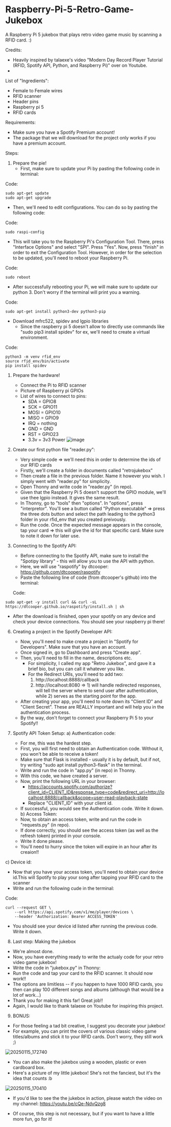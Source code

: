 # Raspberry-Pi-5-Retro-Game-Jukebox
A Raspberry Pi 5 jukebox that plays retro video game music by scanning a RFID card. :)

Credits: 
- Heavily inspired by talaexe's video "Modern Day Record Player Tutorial (RFID, Spotify API, Python, and Raspberry Pi)" over on Youtube.
- 

List of "Ingredients":
  - Female to Female wires
  - RFID scanner
  - Header pins
  - Raspberry pi 5
  - RFID cards

Requirements:
  - Make sure you have a Spotify Premium account!
  - The package that we will download for the project only works if you have a premium account.

Steps:

1) Prepare the pie!
   - First, make sure to update your Pi by pasting the following code in terminal:

  Code:   
```
sudo apt-get update
sudo apt-get upgrade
```  
   - Then, we'll need to edit configurations. You can do so by pasting the following code:

 Code:
```   
sudo raspi-config
```     
   - This will take you to the Raspberry Pi's Configuration Tool. There, press "Interface Options" and select "SPI". Press "Yes". Now, press "finish" in order to exit the Configuration Tool.           However, in order for the selection to be updated, you'll need to reboot your Raspberry Pi.

  Code:   
```
sudo reboot
```
   - After successfully rebooting your Pi, we will make sure to update our python 3. Don't worry if the terminal will print you a warning.

  Code:   
```
sudo apt-get install python3-dev python3-pip
```    
   - Download mfrc522, spidev and lgpio libraries
     - Since the raspberry pi 5 doesn't allow to directly use commands like "sudo pip3 install spidev" for ex, we'll need to create a virtual environment.   

  Code:   
```
python3 -m venv rfid_env
source rfid_env/bin/activate
pip install spidev
```  
1) Prepare the hardware!
   - Connect the Pi to RFID scanner
   - Picture of Raspberry pi GPIOs
   - List of wires to connect to pins:
     - SDA = GPIO8
     - SCK = GPIO11
     - MOSI = GPIO10
     - MISO = GPIO9
     - IRQ = nothing
     - GND = GND
     - RST = GPIO23
     - 3.3v = 3v3 Power
    ![image](https://github.com/user-attachments/assets/6fa06086-f022-42df-89c3-68cffb245242)

4) Create our first python file "reader.py":
   - Very simple code => we'll need this in order to determine the ids of our RFID cards
   - Firstly, we'll create a folder in documents called "retrojukebox"
   - Then create a file in the previous folder. Name it however you wish. I simply went with "reader.py" for simplicity.
   - Open Thonny and write code in "reader.py" (in repo).
   - Given that the Raspberry Pi 5 doesn't support the GPIO module, we'll use thee lgpio instead. It gives the same result.
   - In Thonny, go to "tools" then "options". In "options", press "interpretor". You'll see a button called "Python executable" => press the three dots button and select the path leading to the       python3 folder in your rfid_env that you          created preivously. 
   - Run the code. Once the expected message appears in the console, tap your card => this will give the id for that specific card. Make sure to note it down for later use.

5) Connecting to the Spotify API:
   - Before connecting to the Spotify API, make sure to install the "Spotipy library" - this will allow you to use the API with python.
   - Here, we will use "raspotify" by dtcooper: https://github.com/dtcooper/raspotify
   - Paste the following line of code (from dtcooper's github) into the terminal:
   
   Code:     
```
sudo apt-get -y install curl && curl -sL https://dtcooper.github.io/raspotify/install.sh | sh
```
   - After the download is finished, open your spotify on any device and check your device connections. You should see your raspberry pi there!

6) Creating a project in the Spotify Developer API:
   - Now, you'll need to make create a project in "Spotify for Developers". Make sure that you have an account.
   - Once signed in, go to Dashboard and press "Create app".
   - Then, you'll need to fill in the name, descriptions etc.
     - For simplicity, I called my app "Retro Jukebox", and gave it a brief bio, but you can call it whatever you like.
     - For the Redirect URIs, you'll need to add two:
       1)  http://localhost:8888/callback
       2)  http://localhost:8080
    => 1) will handle redirected responses, will tell the server where to send user after authentication, while 2) serves as the starting point for the app.
   - After creating your app, you'll need to note down its "Client ID" and "Client Secret". These are REALLY important and will help you in the authentication process.
   - By the way, don't forget to connect your Raspberry Pi 5 to your Spotify!!


7) Spotify API Token Setup:
   a) Authentication code:
   - For me, this was the hardest step.
   - First, you will first need to obtain an Authentication code. Without it, you won't be able to receive a token!
   - Make sure that Flask is installed - usually it is by default, but if not, try writing "sudo apt install python3-flask" in the terminal.
   - Write and run the code in "app.py" (in repo) in Thonny.
   - With this code, we have created a server.
   - Now, print the following URL in your browser:
     -  https://accounts.spotify.com/authorize?client_id=CLIENT_ID&response_type=code&redirect_uri=http://localhost:8888/callback&scope=user-read-playback-state
     -  Replace "CLIENT_ID" with your client id. 
   - If successful, you would see the Authentication code. Write it down.
  b) Access Token:
   - Now, to obtain an access token, write and run the code in "requests.py" (in repo).
   - If done correctly, you should see the access token (as well as the refresh token) printed in your console.
   - Write it done please.
   - You'll need to hurry since the token will expire in an hour after its creaion!!

  c) Device id:
   - Now that you have your access token, you'll need to obtain your device id.This will Spotify to play your song after tapping your RFID card to the scanner
   - Write and run the following cude in the terminal:
  
  Code:   
```
curl --request GET \
    --url https://api.spotify.com/v1/me/player/devices \
    --header 'Authorization: Bearer ACCESS_TOKEN'
```
   - You should see your device id listed after running the previous code. Write it down.

8) Last step: Making the jukebox
  - We're almost done.
  - Now, you have everything ready to write the actualy code for your retro video game jukebox!
  - Write the code in "jukebox.py" in Thonny:
  - Run the code and tap your card to the RFID scanner. It should now work!!
  - The options are limitless -- if you happen to have 1000 RFID cards, you then can play 100 different songs and albums (although that would be a lot of work...)
  - Thank you for making it this far! Great job!!
  - Again, I would like to thank talaexe on Youtube for inspiring this project.
  
9) BONUS:
  - For those feeling a tad bit creative, I suggest you decorate your jukebox!
  - For example, you can print the covers of various classic video game titles/albums and stick it to your RFID cards. Don't worry, they still work ;)

![20250115_172740](https://github.com/user-attachments/assets/44a30b16-654f-49d5-80bc-db3531058d84)


  - You can also make the jukebox using a wooden, plastic or even cardboard box.
  - Here's a picture of my little jukebox! She's not the fanciest, but it's the idea that counts :b
    
![20250115_170410](https://github.com/user-attachments/assets/48893b5f-c483-4dfb-a775-7ea1067cec8d)

  - If you'd like to see the the jukebox in action, please watch the video on my channel: https://youtu.be/cQe-NdvQzg8 
    
      
    
  - Of course, this step is not necessary, but if you want to have a little more fun, go for it!


    




   
  
   
